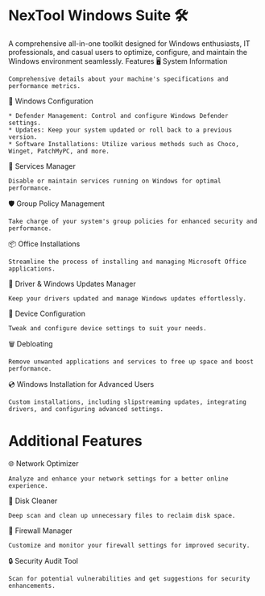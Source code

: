 # NexTool Windows Suite 🛠️

A comprehensive all-in-one toolkit designed for Windows enthusiasts, IT professionals, and casual users to optimize, configure, and maintain the Windows environment seamlessly.
Features
🖥️ System Information

    Comprehensive details about your machine's specifications and performance metrics.

🔧 Windows Configuration

    * Defender Management: Control and configure Windows Defender settings.
    * Updates: Keep your system updated or roll back to a previous version.
    * Software Installations: Utilize various methods such as Choco, Winget, PatchMyPC, and more.

🚀 Services Manager

    Disable or maintain services running on Windows for optimal performance.

🛡️ Group Policy Management

    Take charge of your system's group policies for enhanced security and performance.

📦 Office Installations

    Streamline the process of installing and managing Microsoft Office applications.

🔄 Driver & Windows Updates Manager

    Keep your drivers updated and manage Windows updates effortlessly.

📱 Device Configuration

    Tweak and configure device settings to suit your needs.

🗑️ Debloating

    Remove unwanted applications and services to free up space and boost performance.

💿 Windows Installation for Advanced Users

    Custom installations, including slipstreaming updates, integrating drivers, and configuring advanced settings.

# Additional Features
🌐 Network Optimizer

    Analyze and enhance your network settings for a better online experience.

💽 Disk Cleaner

    Deep scan and clean up unnecessary files to reclaim disk space.

🚫 Firewall Manager

    Customize and monitor your firewall settings for improved security.

🔒 Security Audit Tool

    Scan for potential vulnerabilities and get suggestions for security enhancements.
